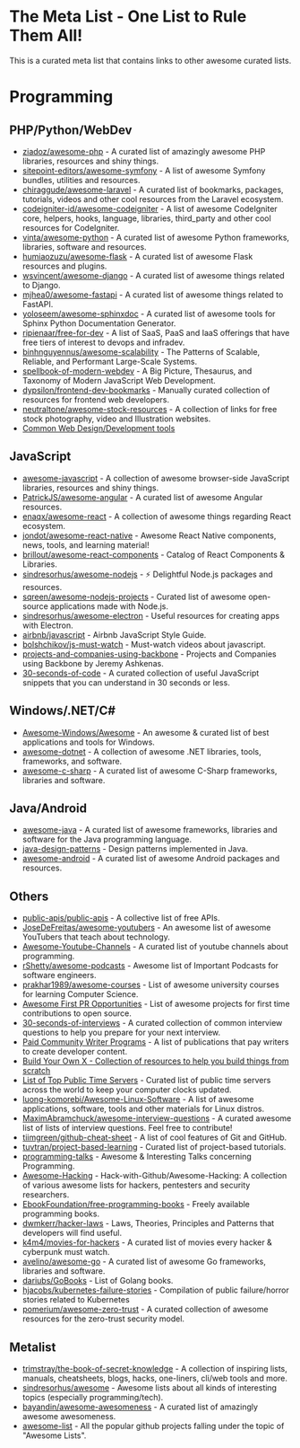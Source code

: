 # The Meta List - One List to Rule Them All!

This is a curated meta list that contains links to other awesome curated lists.

# Programming

## PHP/Python/WebDev

- [ziadoz/awesome-php](https://github.com/ziadoz/awesome-php) - A curated list of amazingly awesome PHP libraries, resources and shiny things.
- [sitepoint-editors/awesome-symfony](https://github.com/sitepoint-editors/awesome-symfony) - A list of awesome Symfony bundles, utilities and resources.
- [chiraggude/awesome-laravel](https://github.com/chiraggude/awesome-laravel) - A curated list of bookmarks, packages, tutorials, videos and other cool resources from the Laravel ecosystem.
- [codeigniter-id/awesome-codeigniter](https://github.com/codeigniter-id/awesome-codeigniter) - A list of awesome CodeIgniter core, helpers, hooks, language, libraries, third_party and other cool resources for CodeIgniter.
- [vinta/awesome-python](https://github.com/vinta/awesome-python) - A curated list of awesome Python frameworks, libraries, software and resources.
- [humiaozuzu/awesome-flask](https://github.com/humiaozuzu/awesome-flask) - A curated list of awesome Flask resources and plugins.
- [wsvincent/awesome-django](https://github.com/wsvincent/awesome-django) - A curated list of awesome things related to Django.
- [mjhea0/awesome-fastapi](https://github.com/mjhea0/awesome-fastapi) - A curated list of awesome things related to FastAPI.
- [yoloseem/awesome-sphinxdoc](https://github.com/yoloseem/awesome-sphinxdoc) - A curated list of awesome tools for Sphinx Python Documentation Generator.
- [ripienaar/free-for-dev](https://github.com/ripienaar/free-for-dev) - A list of SaaS, PaaS and IaaS offerings that have free tiers of interest to devops and infradev.
- [binhnguyennus/awesome-scalability](https://github.com/binhnguyennus/awesome-scalability) - The Patterns of Scalable, Reliable, and Performant Large-Scale Systems.
- [spellbook-of-modern-webdev](https://github.com/dexteryy/spellbook-of-modern-webdev) - A Big Picture, Thesaurus, and Taxonomy of Modern JavaScript Web Development.
- [dypsilon/frontend-dev-bookmarks](https://github.com/dypsilon/frontend-dev-bookmarks) - Manually curated collection of resources for frontend web developers.
- [neutraltone/awesome-stock-resources](https://github.com/neutraltone/awesome-stock-resources) - A collection of links for free stock photography, video and Illustration websites.
- [Common Web Design/Development tools](http://www.reddit.com/r/Web_Design/comments/pi4gh/common_Web_Design_development_tools/)


## JavaScript

- [awesome-javascript](https://github.com/sorrycc/awesome-javascript) - A collection of awesome browser-side JavaScript libraries, resources and shiny things.
- [PatrickJS/awesome-angular](https://github.com/PatrickJS/awesome-angular) - A curated list of awesome Angular resources.
- [enaqx/awesome-react](https://github.com/enaqx/awesome-react) - A collection of awesome things regarding React ecosystem.
- [jondot/awesome-react-native](https://github.com/jondot/awesome-react-native) - Awesome React Native components, news, tools, and learning material!
- [brillout/awesome-react-components](https://github.com/brillout/awesome-react-components) - Catalog of React Components & Libraries.
- [sindresorhus/awesome-nodejs](https://github.com/sindresorhus/awesome-nodejs) - ⚡️ Delightful Node.js packages and resources.
- [sqreen/awesome-nodejs-projects](https://github.com/sqreen/awesome-nodejs-projects) - Curated list of awesome open-source applications made with Node.js.
- [sindresorhus/awesome-electron](https://github.com/sindresorhus/awesome-electron) - Useful resources for creating apps with Electron.
- [airbnb/javascript](https://github.com/airbnb/javascript) - Airbnb JavaScript Style Guide.
- [bolshchikov/js-must-watch](https://github.com/bolshchikov/js-must-watch) - Must-watch videos about javascript.
- [projects-and-companies-using-backbone](https://github.com/jashkenas/backbone/wiki/projects-and-companies-using-backbone) - Projects and Companies using Backbone by Jeremy Ashkenas.
- [30-seconds-of-code](https://github.com/30-seconds/30-seconds-of-code) - A curated collection of useful JavaScript snippets that you can understand in 30 seconds or less.

## Windows/.NET/C#

- [Awesome-Windows/Awesome](https://github.com/Awesome-Windows/Awesome) - An awesome & curated list of best applications and tools for Windows.
- [awesome-dotnet](https://github.com/quozd/awesome-dotnet) - A collection of awesome .NET libraries, tools, frameworks, and software.
- [awesome-c-sharp](https://github.com/uhub/awesome-c-sharp) - A curated list of awesome C-Sharp frameworks, libraries and software.

## Java/Android

- [awesome-java](https://github.com/akullpp/awesome-java) - A curated list of awesome frameworks, libraries and software for the Java programming language.
- [java-design-patterns](https://github.com/iluwatar/java-design-patterns) - Design patterns implemented in Java.
- [awesome-android](https://github.com/JStumpp/awesome-android) - A curated list of awesome Android packages and resources.

## Others

- [public-apis/public-apis](https://github.com/public-apis/public-apis) - A collective list of free APIs.
- [JoseDeFreitas/awesome-youtubers](https://github.com/JoseDeFreitas/awesome-youtubers) - An awesome list of awesome YouTubers that teach about technology.
- [Awesome-Youtube-Channels](https://github.com/epoyraz/Awesome-Youtube-Channels) - A curated list of youtube channels about programming.
- [rShetty/awesome-podcasts](https://github.com/rShetty/awesome-podcasts) - Awesome list of Important Podcasts for software engineers.
- [prakhar1989/awesome-courses](https://github.com/prakhar1989/awesome-courses) - List of awesome university courses for learning Computer Science.
- [Awesome First PR Opportunities](https://github.com/MunGell/awesome-for-beginners) - List of awesome projects for first time contributions to open source.
- [30-seconds-of-interviews](https://github.com/30-seconds/30-seconds-of-interviews) - A curated collection of common interview questions to help you prepare for your next interview.
- [Paid Community Writer Programs](https://github.com/malgamves/CommunityWriterPrograms) - A list of publications that pay writers to create developer content.
- [Build Your Own X - Collection of resources to help you build things from scratch](https://github.com/danistefanovic/build-your-own-x)
- [List of Top Public Time Servers](https://gist.github.com/mutin-sa/eea1c396b1e610a2da1e5550d94b0453) - Curated list of public time servers across the world to keep your computer clocks updated.
- [luong-komorebi/Awesome-Linux-Software](https://github.com/luong-komorebi/Awesome-Linux-Software) - A list of awesome applications, software, tools and other materials for Linux distros.
- [MaximAbramchuck/awesome-interview-questions](https://github.com/MaximAbramchuck/awesome-interview-questions) - A curated awesome list of lists of interview questions. Feel free to contribute!
- [tiimgreen/github-cheat-sheet](https://github.com/tiimgreen/github-cheat-sheet) - A list of cool features of Git and GitHub.
- [tuvtran/project-based-learning](https://github.com/tuvtran/project-based-learning) - Curated list of project-based tutorials.
- [programming-talks](https://github.com/hellerve/programming-talks) - Awesome & Interesting Talks concerning Programming.
- [Awesome-Hacking](https://github.com/Hack-with-Github/Awesome-Hacking) - Hack-with-Github/Awesome-Hacking: A collection of various awesome lists for hackers, pentesters and security researchers.
- [EbookFoundation/free-programming-books](https://github.com/EbookFoundation/free-programming-books) - Freely available programming books.
- [dwmkerr/hacker-laws](https://github.com/dwmkerr/hacker-laws) - Laws, Theories, Principles and Patterns that developers will find useful.
- [k4m4/movies-for-hackers](https://github.com/k4m4/movies-for-hackers) - A curated list of movies every hacker & cyberpunk must watch.
- [avelino/awesome-go](https://github.com/avelino/awesome-go) - A curated list of awesome Go frameworks, libraries and software.
- [dariubs/GoBooks](https://github.com/dariubs/GoBooks) - List of Golang books.
- [hjacobs/kubernetes-failure-stories](https://github.com/hjacobs/kubernetes-failure-stories) - Compilation of public failure/horror stories related to Kubernetes
- [pomerium/awesome-zero-trust](https://github.com/pomerium/awesome-zero-trust) - A curated collection of awesome resources for the zero-trust security model.


## Metalist

- [trimstray/the-book-of-secret-knowledge](https://github.com/trimstray/the-book-of-secret-knowledge) - A collection of inspiring lists, manuals, cheatsheets, blogs, hacks, one-liners, cli/web tools and more.
- [sindresorhus/awesome](https://github.com/sindresorhus/awesome) - Awesome lists about all kinds of interesting topics (especially programming/tech).
- [bayandin/awesome-awesomeness](https://github.com/bayandin/awesome-awesomeness) - A curated list of amazingly awesome awesomeness.
- [awesome-list](https://github.com/topics/awesome-list) - All the popular github projects falling under the topic of "Awesome Lists".
